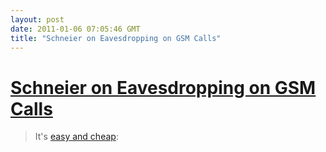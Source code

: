 ```yaml
---
layout: post
date: 2011-01-06 07:05:46 GMT
title: "Schneier on Eavesdropping on GSM Calls"
---
```

# [Schneier on Eavesdropping on GSM Calls](http://www.schneier.com/blog/archives/2011/01/eavesdropping_o_5.html)

> It's [easy and cheap](http://arstechnica.com/gadgets/news/2010/12/15-phone-3-minutes-all-thats-needed-to-eavesdrop-on-gsm-call.ars):